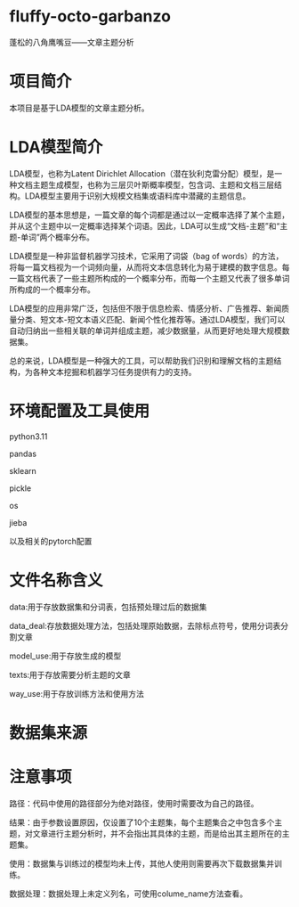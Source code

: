 # fluffy-octo-garbanzo
蓬松的八角鹰嘴豆——文章主题分析

# 项目简介
本项目是基于LDA模型的文章主题分析。

# LDA模型简介
LDA模型，也称为Latent Dirichlet Allocation（潜在狄利克雷分配）模型，是一种文档主题生成模型，也称为三层贝叶斯概率模型，包含词、主题和文档三层结构。LDA模型主要用于识别大规模文档集或语料库中潜藏的主题信息。

LDA模型的基本思想是，一篇文章的每个词都是通过以一定概率选择了某个主题，并从这个主题中以一定概率选择某个词语。因此，LDA可以生成“文档-主题”和“主题-单词”两个概率分布。

LDA模型是一种非监督机器学习技术，它采用了词袋（bag of words）的方法，将每一篇文档视为一个词频向量，从而将文本信息转化为易于建模的数字信息。每一篇文档代表了一些主题所构成的一个概率分布，而每一个主题又代表了很多单词所构成的一个概率分布。

LDA模型的应用非常广泛，包括但不限于信息检索、情感分析、广告推荐、新闻质量分类、短文本-短文本语义匹配、新闻个性化推荐等。通过LDA模型，我们可以自动归纳出一些相关联的单词并组成主题，减少数据量，从而更好地处理大规模数据集。

总的来说，LDA模型是一种强大的工具，可以帮助我们识别和理解文档的主题结构，为各种文本挖掘和机器学习任务提供有力的支持。

# 环境配置及工具使用
python3.11

pandas

sklearn

pickle

os

jieba

以及相关的pytorch配置

# 文件名称含义
data:用于存放数据集和分词表，包括预处理过后的数据集

data_deal:存放数据处理方法，包括处理原始数据，去除标点符号，使用分词表分割文章

model_use:用于存放生成的模型

texts:用于存放需要分析主题的文章

way_use:用于存放训练方法和使用方法

# 数据集来源

# 注意事项
路径：代码中使用的路径部分为绝对路径，使用时需要改为自己的路径。

结果：由于参数设置原因，仅设置了10个主题集，每个主题集合之中包含多个主题，对文章进行主题分析时，并不会指出其具体的主题，而是给出其主题所在的主题集。

使用：数据集与训练过的模型均未上传，其他人使用则需要再次下载数据集并训练。

数据处理：数据处理上未定义列名，可使用colume_name方法查看。



